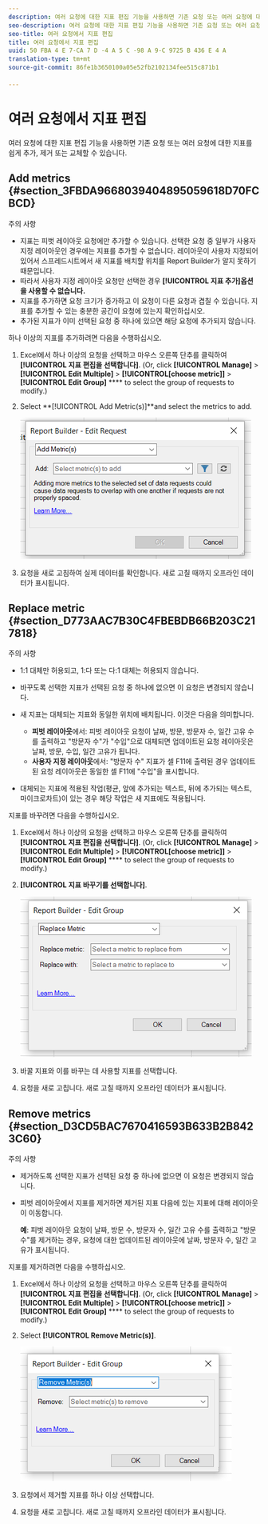 ```yaml
---
description: 여러 요청에 대한 지표 편집 기능을 사용하면 기존 요청 또는 여러 요청에 대한 지표를 쉽게 추가, 제거 또는 교체할 수 있습니다.
seo-description: 여러 요청에 대한 지표 편집 기능을 사용하면 기존 요청 또는 여러 요청에 대한 지표를 쉽게 추가, 제거 또는 교체할 수 있습니다.
seo-title: 여러 요청에서 지표 편집
title: 여러 요청에서 지표 편집
uuid: 50 FBA 4 E 7-CA 7 D -4 A 5 C -98 A 9-C 9725 B 436 E 4 A
translation-type: tm+mt
source-git-commit: 86fe1b3650100a05e52fb2102134fee515c871b1

---
```



# 여러 요청에서 지표 편집

여러 요청에 대한 지표 편집 기능을 사용하면 기존 요청 또는 여러 요청에 대한 지표를 쉽게 추가, 제거 또는 교체할 수 있습니다.

## Add metrics {#section_3FBDA9668039404895059618D70FCBCD}

주의 사항

* 지표는 피벗 레이아웃 요청에만 추가할 수 있습니다. 선택한 요청 중 일부가 사용자 지정 레이아웃인 경우에는 지표를 추가할 수 없습니다. 레이아웃이 사용자 지정되어 있어서 스프레드시트에서 새 지표를 배치할 위치를 Report Builder가 알지 못하기 때문입니다.
* 따라서 사용자 지정 레이아웃 요청만 선택한 경우 **[!UICONTROL 지표 추가]옵션을 사용할 수 없습니다.**
* 지표를 추가하면 요청 크기가 증가하고 이 요청이 다른 요청과 겹칠 수 있습니다. 지표를 추가할 수 있는 충분한 공간이 요청에 있는지 확인하십시오.
* 추가된 지표가 이미 선택된 요청 중 하나에 있으면 해당 요청에 추가되지 않습니다.

하나 이상의 지표를 추가하려면 다음을 수행하십시오.

1. Excel에서 하나 이상의 요청을 선택하고 마우스 오른쪽 단추를 클릭하여 **[!UICONTROL 지표 편집을 선택합니다]**. (Or, click **[!UICONTROL Manage]** &gt; **[!UICONTROL Edit Multiple]** &gt; **[!UICONTROL[choose metric]]** &gt; **[!UICONTROL Edit Group]** **** to select the group of requests to modify.)

1. Select **[!UICONTROL Add Metric(s)]**and select the metrics to add.

   ![](assets/add_metric.png)

1. 요청을 새로 고침하여 실제 데이터를 확인합니다. 새로 고칠 때까지 오프라인 데이터가 표시됩니다.

## Replace metric {#section_D773AAC7B30C4FBEBDB66B203C217818}

주의 사항

* 1:1 대체만 허용되고, 1:다 또는 다:1 대체는 허용되지 않습니다.
* 바꾸도록 선택한 지표가 선택된 요청 중 하나에 없으면 이 요청은 변경되지 않습니다.
* 새 지표는 대체되는 지표와 동일한 위치에 배치됩니다. 이것은 다음을 의미합니다.

   * **피벗 레이아웃**&#x200B;에서: 피벗 레이아웃 요청이 날짜, 방문, 방문자 수, 일간 고유 수를 출력하고 "방문자 수"가 "수입"으로 대체되면 업데이트된 요청 레이아웃은 날짜, 방문, 수입, 일간 고유가 됩니다.
   * **사용자 지정 레이아웃**&#x200B;에서: "방문자 수" 지표가 셀 F11에 출력된 경우 업데이트된 요청 레이아웃은 동일한 셀 F11에 "수입"을 표시합니다.

* 대체되는 지표에 적용된 작업(평균, 앞에 추가되는 텍스트, 뒤에 추가되는 텍스트, 마이크로차트)이 있는 경우 해당 작업은 새 지표에도 적용됩니다.

지표를 바꾸려면 다음을 수행하십시오.

1. Excel에서 하나 이상의 요청을 선택하고 마우스 오른쪽 단추를 클릭하여 **[!UICONTROL 지표 편집을 선택합니다]**. (Or, click **[!UICONTROL Manage]** &gt; **[!UICONTROL Edit Multiple]** &gt; **[!UICONTROL[choose metric]]** &gt; **[!UICONTROL Edit Group]** **** to select the group of requests to modify.)

1. **[!UICONTROL 지표 바꾸기를 선택합니다]**.

   ![](assets/replace_metric.png)

1. 바꿀 지표와 이를 바꾸는 데 사용할 지표를 선택합니다.
1. 요청을 새로 고칩니다. 새로 고칠 때까지 오프라인 데이터가 표시됩니다.

## Remove metrics {#section_D3CD5BAC7670416593B633B2B8423C60}

주의 사항

* 제거하도록 선택한 지표가 선택된 요청 중 하나에 없으면 이 요청은 변경되지 않습니다.
* 피벗 레이아웃에서 지표를 제거하면 제거된 지표 다음에 있는 지표에 대해 레이아웃이 이동합니다.

   **예**: 피벗 레이아웃 요청이 날짜, 방문 수, 방문자 수, 일간 고유 수를 출력하고 "방문 수"를 제거하는 경우, 요청에 대한 업데이트된 레이아웃에 날짜, 방문자 수, 일간 고유가 표시됩니다.

지표를 제거하려면 다음을 수행하십시오.

1. Excel에서 하나 이상의 요청을 선택하고 마우스 오른쪽 단추를 클릭하여 **[!UICONTROL 지표 편집을 선택합니다]**. (Or, click **[!UICONTROL Manage]** &gt; **[!UICONTROL Edit Multiple]** &gt; **[!UICONTROL[choose metric]]** &gt; **[!UICONTROL Edit Group]** **** to select the group of requests to modify.)

1. Select **[!UICONTROL Remove Metric(s)]**.

   ![](assets/remove_metric.png)

1. 요청에서 제거할 지표를 하나 이상 선택합니다.
1. 요청을 새로 고칩니다. 새로 고칠 때까지 오프라인 데이터가 표시됩니다.

